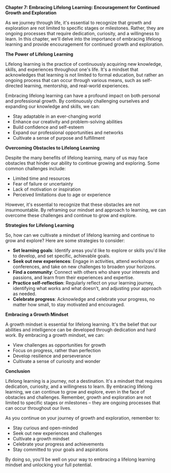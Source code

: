 <p><strong>Chapter 7: Embracing Lifelong Learning: Encouragement for Continued Growth and Exploration</strong></p>

<p>As we journey through life, it's essential to recognize that growth and exploration are not limited to specific stages or milestones. Rather, they are ongoing processes that require dedication, curiosity, and a willingness to learn. In this chapter, we'll delve into the importance of embracing lifelong learning and provide encouragement for continued growth and exploration.</p>

<p><strong>The Power of Lifelong Learning</strong></p>

<p>Lifelong learning is the practice of continuously acquiring new knowledge, skills, and experiences throughout one's life. It's a mindset that acknowledges that learning is not limited to formal education, but rather an ongoing process that can occur through various means, such as self-directed learning, mentorship, and real-world experiences.</p>

<p>Embracing lifelong learning can have a profound impact on both personal and professional growth. By continuously challenging ourselves and expanding our knowledge and skills, we can:</p>

<ul>
<li>Stay adaptable in an ever-changing world</li>
<li>Enhance our creativity and problem-solving abilities</li>
<li>Build confidence and self-esteem</li>
<li>Expand our professional opportunities and networks</li>
<li>Cultivate a sense of purpose and fulfillment</li>
</ul>

<p><strong>Overcoming Obstacles to Lifelong Learning</strong></p>

<p>Despite the many benefits of lifelong learning, many of us may face obstacles that hinder our ability to continue growing and exploring. Some common challenges include:</p>

<ul>
<li>Limited time and resources</li>
<li>Fear of failure or uncertainty</li>
<li>Lack of motivation or inspiration</li>
<li>Perceived limitations due to age or experience</li>
</ul>

<p>However, it's essential to recognize that these obstacles are not insurmountable. By reframing our mindset and approach to learning, we can overcome these challenges and continue to grow and explore.</p>

<p><strong>Strategies for Lifelong Learning</strong></p>

<p>So, how can we cultivate a mindset of lifelong learning and continue to grow and explore? Here are some strategies to consider:</p>

<ul>
<li><strong>Set learning goals</strong>: Identify areas you'd like to explore or skills you'd like to develop, and set specific, achievable goals.</li>
<li><strong>Seek out new experiences</strong>: Engage in activities, attend workshops or conferences, and take on new challenges to broaden your horizons.</li>
<li><strong>Find a community</strong>: Connect with others who share your interests and passions, and learn from their experiences and expertise.</li>
<li><strong>Practice self-reflection</strong>: Regularly reflect on your learning journey, identifying what works and what doesn't, and adjusting your approach as needed.</li>
<li><strong>Celebrate progress</strong>: Acknowledge and celebrate your progress, no matter how small, to stay motivated and encouraged.</li>
</ul>

<p><strong>Embracing a Growth Mindset</strong></p>

<p>A growth mindset is essential for lifelong learning. It's the belief that our abilities and intelligence can be developed through dedication and hard work. By embracing a growth mindset, we can:</p>

<ul>
<li>View challenges as opportunities for growth</li>
<li>Focus on progress, rather than perfection</li>
<li>Develop resilience and perseverance</li>
<li>Cultivate a sense of curiosity and wonder</li>
</ul>

<p><strong>Conclusion</strong></p>

<p>Lifelong learning is a journey, not a destination. It's a mindset that requires dedication, curiosity, and a willingness to learn. By embracing lifelong learning, we can continue to grow and explore, even in the face of obstacles and challenges. Remember, growth and exploration are not limited to specific stages or milestones – they are ongoing processes that can occur throughout our lives.</p>

<p>As you continue on your journey of growth and exploration, remember to:</p>

<ul>
<li>Stay curious and open-minded</li>
<li>Seek out new experiences and challenges</li>
<li>Cultivate a growth mindset</li>
<li>Celebrate your progress and achievements</li>
<li>Stay committed to your goals and aspirations</li>
</ul>

<p>By doing so, you'll be well on your way to embracing a lifelong learning mindset and unlocking your full potential.</p>
